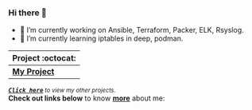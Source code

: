 ### Hi there 👋

- 🔭 I’m currently working on Ansible, Terraform, Packer, ELK, Rsyslog.
- 🌱 I’m currently learning iptables in deep, podman.


|      Project :octocat:                  |
|-----------------------------------------|
| [**My Project**](https://url)   |

<sup><kbd>***[Click here](https://github.com/Draed/jobtweets/blob/master/PROJECTS.md)***</kbd> *to view my other projects.</sup>* <br>
**Check out links below** to know **[more](https://draed.github.io/)** about me:


<!--
**Draed/Draed** is a ✨ _special_ ✨ repository because its `README.md` (this file) appears on your GitHub profile.

Here are some ideas to get you started:

- 🔭 I’m currently working on ...
- 🌱 I’m currently learning ...
- 👯 I’m looking to collaborate on ...
- 🤔 I’m looking for help with ...
- 💬 Ask me about ...
- 📫 How to reach me: ...
-->
